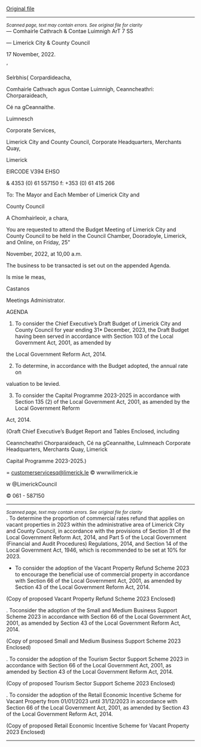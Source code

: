 [Original file](https://www.limerick.ie/sites/default/files/media/documents/2022-11/00%20Agenda%20Budget%20Meeting%2025.11.2022.pdf)

---
*<small>Scanned page, text may contain errors. See original file for clarity</small>*  
_—_ Comhairle Cathrach
& Contae Luimnigh
ArT 7 SS

— Limerick City
& County Council

17 November, 2022.

‘

Selrbhis{ Corpardideacha,

Comhairle Cathvach agus Contae Luimnigh,
Ceanncheathri: Chorparaideach,

Cé na gCeannaithe.

Luimnesch

Corporate Services,

Limerick City and County Council,
Corporate Headquarters,
Merchants Quay,

Limerick

EIRCODE V394 EHSO

& 4353 (0) 61 557150
f: +353 (0) 61 415 266

To: The Mayor and Each Member of Limerick City and

County Council

A Chomhairleoir, a chara,

You are requested to attend the Budget Meeting of Limerick City and County Council
to be held in the Council Chamber, Dooradoyle, Limerick, and Online, on Friday, 25"

November, 2022, at 10,00 a.m.

The business to be transacted is set out on the appended Agenda.

Is mise le meas,

Castanos

Meetings Administrator.

AGENDA

1. To consider the Chief Executive’s Draft Budget of Limerick City and County Council
for year ending 31* December, 2023, the Draft Budget having been served in
accordance with Section 103 of the Local Government Act, 2001, as amended by

the Local Government Reform Act, 2014.

2. To determine, in accordance with the Budget adopted, the annual rate on

valuation to be levied.

3. To consider the Capital Programme 2023-2025 in accordance with Section 135 (2)
of the Local Government Act, 2001, as amended by the Local Government Reform

Act, 2014.

(Oraft Chief Executive’s Budget Report and Tables Enclosed, including

Ceanncheathri Chorparaideach, Cé na gCeannaithe, Lulmneach
Corporate Headquarters, Merchants Quay, Limerick

Capital Programme 2023-2025.)

= customerservicesq@limerick.le
© wwrwilimerick.ie

w @LimerickCouncil

© 061 - 587150


---
*<small>Scanned page, text may contain errors. See original file for clarity</small>*  
. To determine the proportion of commercial rates refund that applies on vacant
properties in 2023 within the administrative area of Limerick City and County
Council, in accordance with the provisions of Section 31 of the Local Government
Reform Act, 2014, and Part 5 of the Local Government (Financial and Audit
Procedures) Regulations, 2014, and Section 14 of the Local Government Act, 1946,
which is recommended to be set at 10% for 2023.

- To consider the adoption of the Vacant Property Refund Scheme 2023 to
encourage the beneficial use of commercial property in accordance with Section
66 of the Local Government Act, 2001, as amended by Section 43 of the Local
Government Reform Act, 2014.

(Copy of proposed Vacant Property Refund Scheme 2023 Enclosed)

. Toconsider the adoption of the Small and Medium Business Support Scheme 2023
in accordance with Section 66 of the Local Government Act, 2001, as amended by
Section 43 of the Local Government Reform Act, 2014.

(Copy of proposed Small and Medium Business Support Scheme 2023 Enclosed)

. To consider the adoption of the Tourism Sector Support Scheme 2023 in
accordance with Section 66 of the Local Government Act, 2001, as amended by
Section 43 of the Local Government Reform Act, 2014.

(Copy of proposed Tourism Sector Support Scheme 2023 Enclosed)

. To consider the adoption of the Retail Economic Incentive Scheme for Vacant
Property from 01/01/2023 until 31/12/2023 in accordance with Section 66 of the
Local Government Act, 2001, as amended by Section 43 of the Local Government
Reform Act, 2014.

(Copy of proposed Retail Economic Incentive Scheme for Vacant Property 2023
Enclosed)


---

